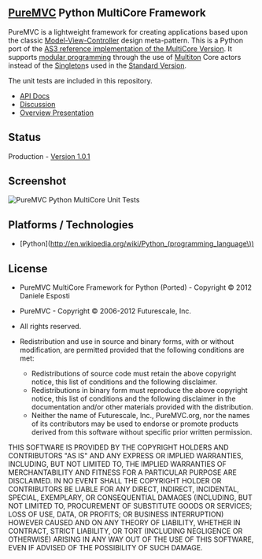 ## [PureMVC](http://puremvc.github.com/) Python MultiCore Framework
PureMVC is a lightweight framework for creating applications based upon the classic [Model-View-Controller](http://en.wikipedia.org/wiki/Model-view-controller) design meta-pattern. This is a Python port of the [AS3 reference implementation of the MultiCore Version](https://github.com/PureMVC/puremvc-as3-multicore-framework/wiki). It supports [modular programming](http://en.wikipedia.org/wiki/Modular_programming) through the use of [Multiton](http://en.wikipedia.org/wiki/Multiton) Core actors instead of the [Singleton](http://en.wikipedia.org/wiki/Singleton_pattern)s used in the [Standard Version](https://github.com/PureMVC/puremvc-python-standard-framework/wiki).

The unit tests are included in this repository.

* [API Docs](http://puremvc.org/pages/docs/Python/multicore-docs)
* [Discussion](http://forums.puremvc.org/index.php?topic=2057)
* [Overview Presentation](http://puremvc.tv/#P002/)

## Status
Production - [Version 1.0.1](https://github.com/PureMVC/puremvc-python-multicore-framework/blob/master/VERSION)

## Screenshot
![PureMVC Python MultiCore Unit Tests](http://puremvc.org/pages/images/screenshots/PureMVC-Shot-Python-MC-UnitTests.png)

## Platforms / Technologies
* [Python](http://en.wikipedia.org/wiki/Python_(programming_language\))

## License
* PureMVC MultiCore Framework for Python (Ported) - Copyright © 2012 Daniele Esposti
* PureMVC - Copyright © 2006-2012 Futurescale, Inc.
* All rights reserved.

* Redistribution and use in source and binary forms, with or without modification, are permitted provided that the following conditions are met:

  * Redistributions of source code must retain the above copyright notice, this list of conditions and the following disclaimer.
  * Redistributions in binary form must reproduce the above copyright notice, this list of conditions and the following disclaimer in the documentation and/or other materials provided with the distribution.
  * Neither the name of Futurescale, Inc., PureMVC.org, nor the names of its contributors may be used to endorse or promote products derived from this software without specific prior written permission.

THIS SOFTWARE IS PROVIDED BY THE COPYRIGHT HOLDERS AND CONTRIBUTORS "AS IS" AND ANY EXPRESS OR IMPLIED WARRANTIES, INCLUDING, BUT NOT LIMITED TO, THE IMPLIED WARRANTIES OF MERCHANTABILITY AND FITNESS FOR A PARTICULAR PURPOSE ARE DISCLAIMED. IN NO EVENT SHALL THE COPYRIGHT HOLDER OR CONTRIBUTORS BE LIABLE FOR ANY DIRECT, INDIRECT, INCIDENTAL, SPECIAL, EXEMPLARY, OR CONSEQUENTIAL DAMAGES (INCLUDING, BUT NOT LIMITED TO, PROCUREMENT OF SUBSTITUTE GOODS OR SERVICES; LOSS OF USE, DATA, OR PROFITS; OR BUSINESS INTERRUPTION) HOWEVER CAUSED AND ON ANY THEORY OF LIABILITY, WHETHER IN CONTRACT, STRICT LIABILITY, OR TORT (INCLUDING NEGLIGENCE OR OTHERWISE) ARISING IN ANY WAY OUT OF THE USE OF THIS SOFTWARE, EVEN IF ADVISED OF THE POSSIBILITY OF SUCH DAMAGE.
